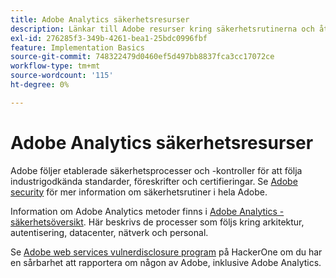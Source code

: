 ```yaml
---
title: Adobe Analytics säkerhetsresurser
description: Länkar till Adobe resurser kring säkerhetsrutinerna och återhämtningsplanerna.
exl-id: 276285f3-349b-4261-bea1-25bdc0996fbf
feature: Implementation Basics
source-git-commit: 748322479d0460ef5d497bb8837fca3cc17072ce
workflow-type: tm+mt
source-wordcount: '115'
ht-degree: 0%

---
```


# Adobe Analytics säkerhetsresurser

Adobe följer etablerade säkerhetsprocesser och -kontroller för att följa industrigodkända standarder, föreskrifter och certifieringar. Se [Adobe security](https://www.adobe.com/trust/security.html) för mer information om säkerhetsrutiner i hela Adobe.

Information om Adobe Analytics metoder finns i [Adobe Analytics - säkerhetsöversikt](https://www.adobe.com/content/dam/cc/en/trust-center/ungated/whitepapers/experience-cloud/adb-analytics-security-wp.pdf). Här beskrivs de processer som följs kring arkitektur, autentisering, datacenter, nätverk och personal.

Se [Adobe web services vulnerdisclosure program](https://hackerone.com/adobe) på HackerOne om du har en sårbarhet att rapportera om någon av Adobe, inklusive Adobe Analytics.
